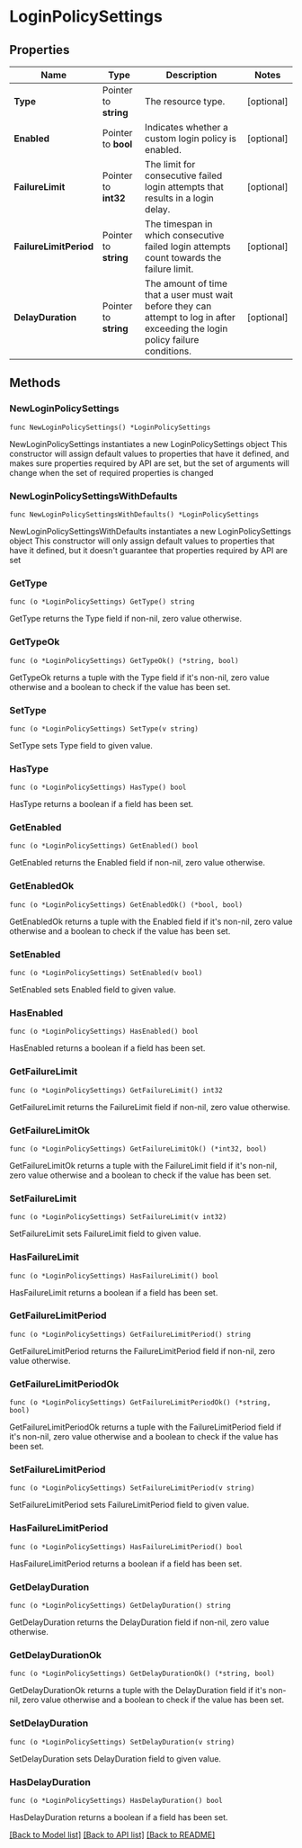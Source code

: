 # LoginPolicySettings

## Properties

Name | Type | Description | Notes
------------ | ------------- | ------------- | -------------
**Type** | Pointer to **string** | The resource type. | [optional] 
**Enabled** | Pointer to **bool** | Indicates whether a custom login policy is enabled. | [optional] 
**FailureLimit** | Pointer to **int32** | The limit for consecutive failed login attempts that results in a login delay. | [optional] 
**FailureLimitPeriod** | Pointer to **string** | The timespan in which consecutive failed login attempts count towards the failure limit. | [optional] 
**DelayDuration** | Pointer to **string** | The amount of time that a user must wait before they can attempt to log in after exceeding the login policy failure conditions. | [optional] 

## Methods

### NewLoginPolicySettings

`func NewLoginPolicySettings() *LoginPolicySettings`

NewLoginPolicySettings instantiates a new LoginPolicySettings object
This constructor will assign default values to properties that have it defined,
and makes sure properties required by API are set, but the set of arguments
will change when the set of required properties is changed

### NewLoginPolicySettingsWithDefaults

`func NewLoginPolicySettingsWithDefaults() *LoginPolicySettings`

NewLoginPolicySettingsWithDefaults instantiates a new LoginPolicySettings object
This constructor will only assign default values to properties that have it defined,
but it doesn't guarantee that properties required by API are set

### GetType

`func (o *LoginPolicySettings) GetType() string`

GetType returns the Type field if non-nil, zero value otherwise.

### GetTypeOk

`func (o *LoginPolicySettings) GetTypeOk() (*string, bool)`

GetTypeOk returns a tuple with the Type field if it's non-nil, zero value otherwise
and a boolean to check if the value has been set.

### SetType

`func (o *LoginPolicySettings) SetType(v string)`

SetType sets Type field to given value.

### HasType

`func (o *LoginPolicySettings) HasType() bool`

HasType returns a boolean if a field has been set.

### GetEnabled

`func (o *LoginPolicySettings) GetEnabled() bool`

GetEnabled returns the Enabled field if non-nil, zero value otherwise.

### GetEnabledOk

`func (o *LoginPolicySettings) GetEnabledOk() (*bool, bool)`

GetEnabledOk returns a tuple with the Enabled field if it's non-nil, zero value otherwise
and a boolean to check if the value has been set.

### SetEnabled

`func (o *LoginPolicySettings) SetEnabled(v bool)`

SetEnabled sets Enabled field to given value.

### HasEnabled

`func (o *LoginPolicySettings) HasEnabled() bool`

HasEnabled returns a boolean if a field has been set.

### GetFailureLimit

`func (o *LoginPolicySettings) GetFailureLimit() int32`

GetFailureLimit returns the FailureLimit field if non-nil, zero value otherwise.

### GetFailureLimitOk

`func (o *LoginPolicySettings) GetFailureLimitOk() (*int32, bool)`

GetFailureLimitOk returns a tuple with the FailureLimit field if it's non-nil, zero value otherwise
and a boolean to check if the value has been set.

### SetFailureLimit

`func (o *LoginPolicySettings) SetFailureLimit(v int32)`

SetFailureLimit sets FailureLimit field to given value.

### HasFailureLimit

`func (o *LoginPolicySettings) HasFailureLimit() bool`

HasFailureLimit returns a boolean if a field has been set.

### GetFailureLimitPeriod

`func (o *LoginPolicySettings) GetFailureLimitPeriod() string`

GetFailureLimitPeriod returns the FailureLimitPeriod field if non-nil, zero value otherwise.

### GetFailureLimitPeriodOk

`func (o *LoginPolicySettings) GetFailureLimitPeriodOk() (*string, bool)`

GetFailureLimitPeriodOk returns a tuple with the FailureLimitPeriod field if it's non-nil, zero value otherwise
and a boolean to check if the value has been set.

### SetFailureLimitPeriod

`func (o *LoginPolicySettings) SetFailureLimitPeriod(v string)`

SetFailureLimitPeriod sets FailureLimitPeriod field to given value.

### HasFailureLimitPeriod

`func (o *LoginPolicySettings) HasFailureLimitPeriod() bool`

HasFailureLimitPeriod returns a boolean if a field has been set.

### GetDelayDuration

`func (o *LoginPolicySettings) GetDelayDuration() string`

GetDelayDuration returns the DelayDuration field if non-nil, zero value otherwise.

### GetDelayDurationOk

`func (o *LoginPolicySettings) GetDelayDurationOk() (*string, bool)`

GetDelayDurationOk returns a tuple with the DelayDuration field if it's non-nil, zero value otherwise
and a boolean to check if the value has been set.

### SetDelayDuration

`func (o *LoginPolicySettings) SetDelayDuration(v string)`

SetDelayDuration sets DelayDuration field to given value.

### HasDelayDuration

`func (o *LoginPolicySettings) HasDelayDuration() bool`

HasDelayDuration returns a boolean if a field has been set.


[[Back to Model list]](../README.md#documentation-for-models) [[Back to API list]](../README.md#documentation-for-api-endpoints) [[Back to README]](../README.md)


